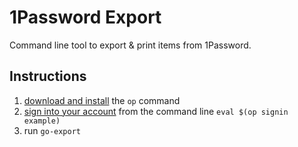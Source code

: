 # 1Password Export

Command line tool to export &amp; print items from 1Password.

## Instructions

1. [download and install](https://support.1password.com/command-line-getting-started/) the `op` command
2. [sign into your account](https://support.1password.com/command-line-getting-started/#get-started-with-the-command-line-tool) from the command line `eval $(op signin example)`
3. run `go-export`
